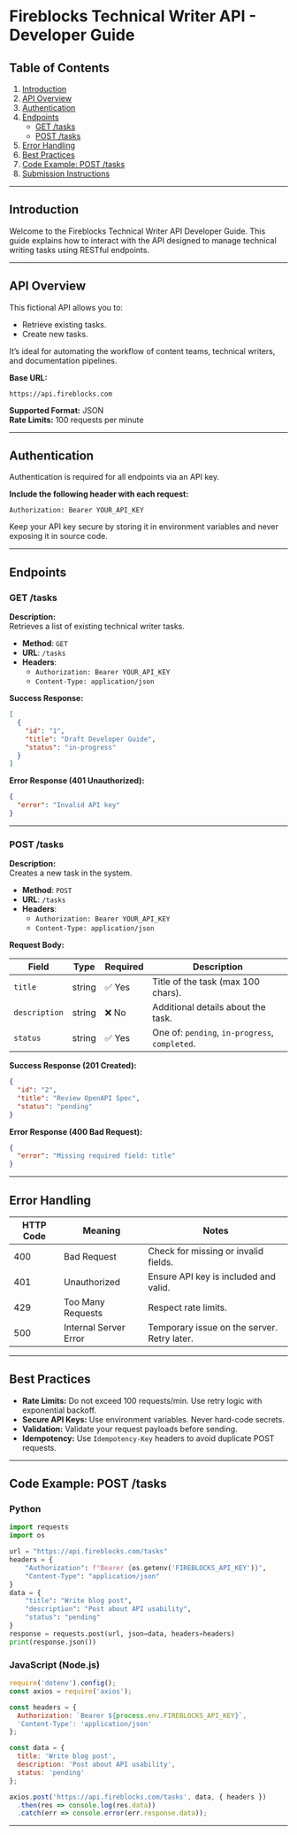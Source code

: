 # Fireblocks Technical Writer API - Developer Guide

## Table of Contents
1. [Introduction](#introduction)
2. [API Overview](#api-overview)
3. [Authentication](#authentication)
4. [Endpoints](#endpoints)
   - [GET /tasks](#get-tasks)
   - [POST /tasks](#post-tasks)
5. [Error Handling](#error-handling)
6. [Best Practices](#best-practices)
7. [Code Example: POST /tasks](#code-example-post-tasks)
8. [Submission Instructions](#submission-instructions)

---

## Introduction
Welcome to the Fireblocks Technical Writer API Developer Guide. This guide explains how to interact with the API designed to manage technical writing tasks using RESTful endpoints.

---

## API Overview
This fictional API allows you to:
- Retrieve existing tasks.
- Create new tasks.

It’s ideal for automating the workflow of content teams, technical writers, and documentation pipelines.

**Base URL:**  
```
https://api.fireblocks.com
```

**Supported Format:** JSON  
**Rate Limits:** 100 requests per minute

---

## Authentication
Authentication is required for all endpoints via an API key.

**Include the following header with each request:**
```http
Authorization: Bearer YOUR_API_KEY
```

Keep your API key secure by storing it in environment variables and never exposing it in source code.

---

## Endpoints

### GET /tasks

**Description:**  
Retrieves a list of existing technical writer tasks.

- **Method**: `GET`
- **URL**: `/tasks`
- **Headers**:
  - `Authorization: Bearer YOUR_API_KEY`
  - `Content-Type: application/json`

**Success Response:**
```json
[
  {
    "id": "1",
    "title": "Draft Developer Guide",
    "status": "in-progress"
  }
]
```

**Error Response (401 Unauthorized):**
```json
{
  "error": "Invalid API key"
}
```

---

### POST /tasks

**Description:**  
Creates a new task in the system.

- **Method**: `POST`
- **URL**: `/tasks`
- **Headers**:
  - `Authorization: Bearer YOUR_API_KEY`
  - `Content-Type: application/json`

**Request Body:**

| Field        | Type   | Required | Description |
|--------------|--------|----------|-------------|
| `title`      | string | ✅ Yes   | Title of the task (max 100 chars). |
| `description`| string | ❌ No    | Additional details about the task. |
| `status`     | string | ✅ Yes   | One of: `pending`, `in-progress`, `completed`. |

**Success Response (201 Created):**
```json
{
  "id": "2",
  "title": "Review OpenAPI Spec",
  "status": "pending"
}
```

**Error Response (400 Bad Request):**
```json
{
  "error": "Missing required field: title"
}
```

---

## Error Handling

| HTTP Code | Meaning               | Notes                              |
|-----------|------------------------|-------------------------------------|
| 400       | Bad Request            | Check for missing or invalid fields. |
| 401       | Unauthorized           | Ensure API key is included and valid. |
| 429       | Too Many Requests      | Respect rate limits. |
| 500       | Internal Server Error  | Temporary issue on the server. Retry later. |

---

## Best Practices

- **Rate Limits:** Do not exceed 100 requests/min. Use retry logic with exponential backoff.
- **Secure API Keys:** Use environment variables. Never hard-code secrets.
- **Validation:** Validate your request payloads before sending.
- **Idempotency:** Use `Idempotency-Key` headers to avoid duplicate POST requests.

---

## Code Example: POST /tasks

### Python
```python
import requests
import os

url = "https://api.fireblocks.com/tasks"
headers = {
    "Authorization": f"Bearer {os.getenv('FIREBLOCKS_API_KEY')}",
    "Content-Type": "application/json"
}
data = {
    "title": "Write blog post",
    "description": "Post about API usability",
    "status": "pending"
}
response = requests.post(url, json=data, headers=headers)
print(response.json())
```

### JavaScript (Node.js)
```javascript
require('dotenv').config();
const axios = require('axios');

const headers = {
  Authorization: `Bearer ${process.env.FIREBLOCKS_API_KEY}`,
  'Content-Type': 'application/json'
};

const data = {
  title: 'Write blog post',
  description: 'Post about API usability',
  status: 'pending'
};

axios.post('https://api.fireblocks.com/tasks', data, { headers })
  .then(res => console.log(res.data))
  .catch(err => console.error(err.response.data));
```

---

